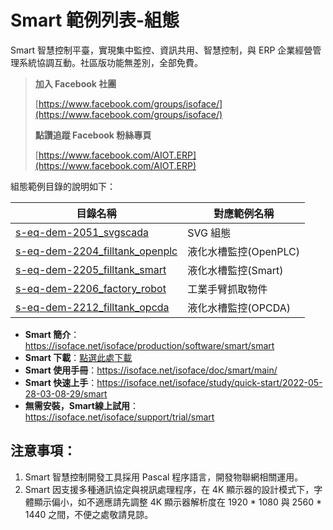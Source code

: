 # Smart 範例列表-組態

Smart 智慧控制平臺，實現集中監控、資訊共用、智慧控制，與 ERP 企業經營管理系統協調互動。社區版功能無差別，全部免費。

> **加入 Facebook 社團**
>
> [https://www.facebook.com/groups/isoface/](https://www.facebook.com/groups/isoface/)
> 
> **點讚追蹤 Facebook 粉絲專頁**
> 
> [https://www.facebook.com/AIOT.ERP](https://www.facebook.com/AIOT.ERP)

組態範例目錄的說明如下：

|目錄名稱|對應範例名稱|
|-------|------------|
|[s-eq-dem-2051_svgscada](s-eq-dem-2051_svgscada/)| SVG 組態|
|[s-eq-dem-2204_filltank_openplc](s-eq-dem-2204_filltank_openplc/)|液化水槽監控(OpenPLC)|
|[s-eq-dem-2205_filltank_smart](s-eq-dem-2205_filltank_smart/)|液化水槽監控(Smart)|
|[s-eq-dem-2206_factory_robot](s-eq-dem-2206_factory_robot/)|工業手臂抓取物件|
|[s-eq-dem-2212_filltank_opcda](s-eq-dem-2212_filltank_opcda/)|液化水槽監控(OPCDA)|

* **Smart 簡介**：https://isoface.net/isoface/production/software/smart/smart
* **Smart 下載**：[點選此處下載](https://github.com/isoface-iot/Smart/releases/latest)
* **Smart 使用手冊**：https://isoface.net/isoface/doc/smart/main/
* **Smart 快速上手**：https://isoface.net/isoface/study/quick-start/2022-05-28-03-08-29/smart
* **無需安裝，Smart線上試用**：https://isoface.net/isoface/support/trial/smart

## 注意事項：
1. Smart 智慧控制開發工具採用 Pascal 程序語言，開發物聯網相關運用。
2. Smart 因支援多種通訊協定與視訊處理程序，在 4K 顯示器的設計模式下，字體顯示偏小，如不適應請先調整 4K 顯示器解析度在 1920 * 1080 與 2560 * 1440 之間，不便之處敬請見諒。
